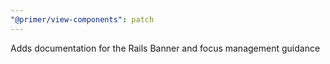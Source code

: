 ```yaml
---
"@primer/view-components": patch
---
```


Adds documentation for the Rails Banner and focus management guidance
